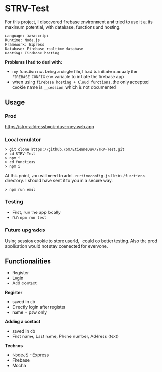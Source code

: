 # STRV-Test

For this project, I discovered firebase environment and tried to use it at its maximum potential, with database, functions and hosting. 

```
Language: Javascript
Runtime: Node.js
Framework: Express 
Database: Firebase realtime database
Hosting: Firebase hosting
```

**Problems I had to deal with:**

- my function not being a single file, I had to initiate manualy the `FIREBASE_CONFIG` env variable to initiate the firebase app
- when using `firebase hosting + Cloud functions`, the only accepted cookie name is `__session`, which is [not documented](https://stackoverflow.com/a/44935288/13566406) 

## Usage

### Prod

https://strv-addressbook-duverney.web.app

### Local emulator

```
> git clone https://github.com/EtienneDuv/STRV-Test.git 
> cd STRV-Test
> npm i
> cd functions
> npm i
```

At this point, you will need to add `.runtimeconfig.js` file in `/functions` directory.
I should have sent it to you in a secure way.

```
> npm run emul
```

### Testing

- First, run the app locally 
- run `npm run test`

### Future upgrades

Using session cookie to store userId, I could do better testing.
Also the prod application would not stay connected for everyone.

## Functionalities

- Register
- Login 
- Add contact

**Register**

- saved in db
- Directly login after register
- name + psw only

**Adding a contact**

- saved in db
- First name, Last name, Phone number, Address (text)

**Technos**

- NodeJS - Express
- Firebase
- Mocha
